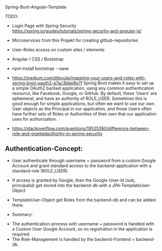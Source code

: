 Spring-Boot-Angular-Template

TODO:
* Login Page with Spring Security
https://spring.io/guides/tutorials/spring-security-and-angular-js/
* Microservices from this Projekt for creating github-repositories
* User-Roles access on custom sites / elements
* Angular / CSS / Bootstrap

* npm install bootstrap --save

* https://medium.com/@bvulaj/mapping-your-users-and-roles-with-spring-boot-oauth2-a7ac3bbe8e7f
Spring Boot makes it easy to set up a simple OAuth2 backed application, using any common authentication resource, like Facebook, Google, or GitHub. By default, these ‘Users’ are ephemeral, and have an authority of ROLE_USER. Sometimes this is good enough for simple applications, but often we want to use our own User objects as the Principal in our application, and those Users often have further sets of Roles or Authorities of their own that our application uses for authorization.

* https://stackoverflow.com/questions/19525380/difference-between-role-and-grantedauthority-in-spring-security

Authentication-Concept:
-----------------------
* User authenticate through username + password from a custom Google
Account and grant standard access to the backend-application with a
standard-role (ROLE_USER).

* If access is granted by Google, than the Google-User-Id (sub,
principalid) get stored into the backend-db with a
JPA-TemplateUser-Object

* TemplateUser-Object get Roles from the backend-db and can be added
there.

* Summary:
- The authentication-process with username + password is handled with a
Custom User Google Account, so no registration in the application is
required.
- The Role-Management is handled by the backend-frontend + backend-db.